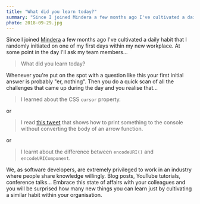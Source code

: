 ```yaml
---
title: "What did you learn today?"
summary: "Since I joined Mindera a few months ago I've cultivated a daily habit — at some point in the day I'll ask my team members…"
photo: 2018-09-29.jpg
---
```


Since I joined [Mindera](https://mindera.com) a few months ago I've cultivated a daily habit that I randomly initiated on one of my first days within my new workplace. At some point in the day I'll ask my team members…

> What did you learn today?

Whenever you're put on the spot with a question like this your first initial answer is probably "er, nothing". Then you do a quick scan of all the challenges that came up during the day and you realise that…

> I learned about the CSS `cursor` property.

or

> I read [this tweet](https://twitter.com/thekitze/status/1029369487685021696) that shows how to print something to the console without converting the body of an arrow function.

or 

> I learnt about the difference between `encodeURI()` and `encodeURIComponent`.

We, as software developers, are extremely privileged to work in an industry where people share knowledge willingly. Blog posts, YouTube tutorials, conference talks… Embrace this state of affairs with your colleagues and you will be surprised how many new things you can learn just by cultivating a similar habit within your organisation.
